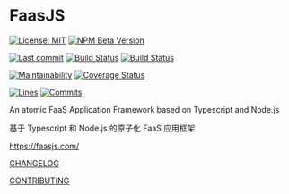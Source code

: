 # FaasJS

[![License: MIT](https://img.shields.io/npm/l/faasjs.svg)](https://github.com/faasjs/faasjs/blob/master/packages/faasjs/LICENSE)
[![NPM Beta Version](https://img.shields.io/npm/v/faasjs/beta.svg)](https://www.npmjs.com/package/faasjs)

[![Last commit](https://badgen.net/github/last-commit/faasjs/faasjs)](https://github.com/faasjs/faasjs)
[![Build Status](https://github.com/faasjs/faasjs/actions/workflows/unit.yml/badge.svg)](https://github.com/faasjs/faasjs/actions/workflows/unit.yml)
[![Build Status](https://github.com/faasjs/faasjs/actions/workflows/lint.yml/badge.svg)](https://github.com/faasjs/faasjs/actions/workflows/lint.yml)

[![Maintainability](https://api.codeclimate.com/v1/badges/ed918d6b0ecc951f7924/maintainability)](https://codeclimate.com/github/faasjs/faasjs/maintainability)
[![Coverage Status](https://img.shields.io/codecov/c/github/faasjs/faasjs.svg)](https://codecov.io/gh/faasjs/faasjs)

[![Lines](https://badgen.net/lgtm/lines/g/faasjs/faasjs)](https://github.com/faasjs/faasjs)
[![Commits](https://badgen.net/github/commits/faasjs/faasjs)](https://github.com/faasjs/faasjs)

An atomic FaaS Application Framework based on Typescript and Node.js

基于 Typescript 和 Node.js 的原子化 FaaS 应用框架

https://faasjs.com/

[CHANGELOG](https://github.com/faasjs/faasjs/blob/master/docs/CHANGELOG.md)

[CONTRIBUTING](https://github.com/faasjs/faasjs/blob/master/CONTRIBUTING.md)
